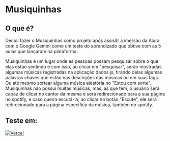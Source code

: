 # Musiquinhas

## O que é?

Decidi fazer o Musiquinhas como projeto após assisitr a imersão da Alura com o Google Gemini como um teste do aprendizado que obtive com as 5 aulas que lançaram na plataforma.

Musiquinhas é um lugar onde as pessoas possam pesquisar sobre o que elas estão sentindo e com isso, ao clicar em "pesquisar", serão mostradas algumas músicas registradas na aplicação dados.js, tirando delas algumas palavras chaves que estão nas descrições das músicas ou em suas tags.
Ou até mesmo sortear alguma música aleatória no "Estou com sorte".
Musiquinhas não possui muitas músicas, mas, as que tem, o usuário será capaz de clicar no cantor da mesma e será redirecionado para a sua página no spotify, e caso queira escutá-la, ao clicar no botão "Escute", ele será redirecionado para a página específica da música, também no spotify.

## Teste em:

[![Vercel](https://img.shields.io/badge/vercel-%23000000.svg?style=for-the-badge&logo=vercel&logoColor=white)](https://musiquinhas.vercel.app) 
